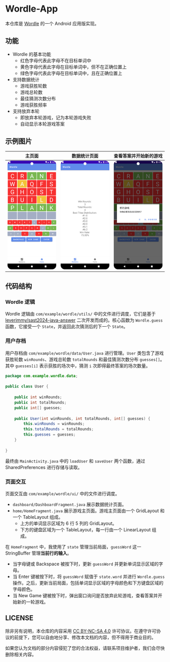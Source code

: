 # Wordle-App

本仓库是 [Wordle](https://wordly.org/) 的一个 Android 应用版实现。

## 功能

- Wordle 的基本功能
  - 红色字母代表此字母不在目标单词中
  - 黄色字母代表此字母在目标单词中，但不在正确位置上
  - 绿色字母代表此字母在目标单词中，且在正确位置上
- 支持数据统计
  - 游戏获胜轮数
  - 游戏总轮数
  - 最佳猜测次数分布
  - 游戏获胜频率
- 支持放弃本轮
  - 即放弃本轮游戏，记为本轮游戏失败
  - 自动显示本轮游戏答案

## 示例图片

|                主页面                 |               数据统计页面               |      查看答案并开始新的游戏      |
| :-----------------------------------: | :--------------------------------------: | :------------------------------: |
| ![Wordle 主页面](./assets/wordle.png) | ![数据统计页面](./assets/statistics.png) | ![新的游戏](./assets/regame.png) |

## 代码结构

### Wordle 逻辑

Wordle 逻辑由 `com/example/wordle/utils/` 中的文件进行调度，它们是基于 [leverimmy/sast2024-java-answer](https://github.com/leverimmy/sast2024-java-answer) 二次开发而成的。核心函数为 `Wordle.guess` 函数，它接受一个 `State`，并返回此次猜测后的下一个 `State`。

### 用户存档

用户存档由 `com/example/wordle/data/User.java` 进行管理。`User` 类包含了游戏获胜轮数 `winRounds`、游戏总轮数 `totalRounds` 和最佳猜测次数分布 `guesses[]`。其中 `guesses[i]` 表示获胜的场次中，猜测 `i` 次即得最终答案的场次数量。

```java
package com.example.wordle.data;

public class User {

    public int winRounds;
    public int totalRounds;
    public int[] guesses;

    public User(int winRounds, int totalRounds, int[] guesses) {
        this.winRounds = winRounds;
        this.totalRounds = totalRounds;
        this.guesses = guesses;
    }

}
```

最终由 `MainActivity.java` 中的 `loadUser` 和 `saveUser` 两个函数，通过 SharedPreferences 进行存储与读取。

### 页面交互

页面交互由 `com/example/wordle/ui/` 中的文件进行调度。

- `dashboard/DashboardFragment.java` 展示数据统计页面。
- `home/HomeFragment.java` 展示游戏主页面。游戏主页面由一个 GridLayout 和一个 TableLayout 组成。
  - 上方的单词显示区域为 $6$ 行 $5$ 列的 GridLayout。
  - 下方的键盘区域为一个 TableLayout，每一行由一个 LinearLayout 组成。

在 `HomeFragment` 中，我使用了 `state` 管理当前局面，`guessWord` 这一 StringBuffer 管理**当前行的输入**。

- 当字母键或 Backspace 被按下时，更新 `guessWord` 并更新单词显示区域的字母。
- 当 Enter 键被按下时，将 `guessWord` 赋值于 `state.word` 并进行 `Wordle.guess` 操作。之后，更新当前局面，包括单词显示区域的字母颜色和下方键盘区域的字母颜色。
- 当 New Game 键被按下时，弹出窗口询问是否放弃此轮游戏，查看答案并开始新的一轮游戏。

## LICENSE

除非另有说明，本仓库的内容采用 [CC BY-NC-SA 4.0](https://creativecommons.org/licenses/by-nc-sa/4.0/) 许可协议。在遵守许可协议的前提下，您可以自由地分享、修改本文档的内容，但不得用于商业目的。

如果您认为文档的部分内容侵犯了您的合法权益，请联系项目维护者，我们会尽快删除相关内容。
